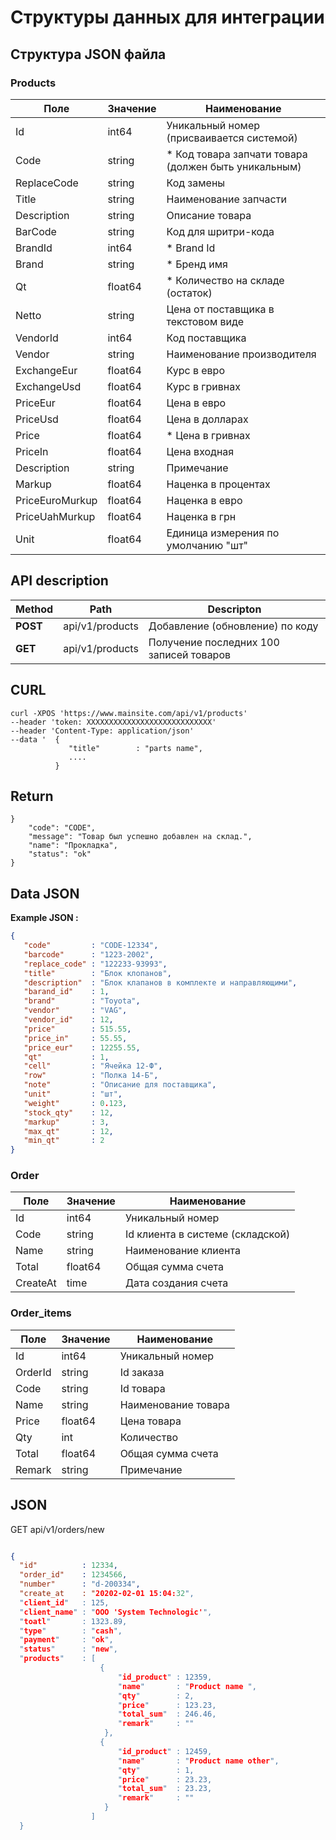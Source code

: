 # Структуры данных для интеграции

## Структура JSON файла


### Products
|    Поле                | Значение|Наименование|
|------------------------|---------|-----------|
|Id|              int64  | Уникальный номер (присваивается системой)
|Code|            string | * Код товара запчати товара (должен быть уникальным)
|ReplaceCode|     string | Код замены 
|Title|           string | Наименование запчасти
|Description|     string | Описание товара  
|BarCode|         string | Код для шритри-кода
|BrandId|         int64  | * Brand Id
|Brand|           string | * Бренд имя
|Qt|              float64| * Количество на складе (остаток)    
|Netto|           string | Цена от поставщика в текстовом виде
|VendorId|        int64  | Код поставщика
|Vendor|          string | Наименование производителя
|ExchangeEur|     float64| Курс в евро
|ExchangeUsd|     float64| Курс в гривнах
|PriceEur|        float64| Цена в евро
|PriceUsd|        float64| Цена в долларах
|Price|           float64| * Цена в гривнах
|PriceIn|         float64| Цена входная
|Description|     string | Примечание
|Markup|          float64| Наценка в процентах 
|PriceEuroMurkup| float64| Наценка в евро
|PriceUahMurkup|  float64| Наценка в грн
|Unit|            float64| Единица измерения по умолчанию "шт"  


## API description 

| Method|Path| Descripton|
|-------|-----------------|------------|
| **POST**  | api/v1/products |Добавление (обновление) по коду 
| **GET**   | api/v1/products |Получение последних 100 записей товаров




## CURL
```
curl -XPOS 'https://www.mainsite.com/api/v1/products' 
--header 'token: XXXXXXXXXXXXXXXXXXXXXXXXXXXX' 
--header 'Content-Type: application/json'
--data '  {
             "title"        : "parts name",
             ....
          }
```


## Return 

```
}
    "code": "CODE",
    "message": "Товар был успешно добавлен на склад.",
    "name": "Прокладка",
    "status": "ok"
}
```



## Data JSON
**Example JSON :**
```json
{
   "code"         : "CODE-12334",
   "barcode"      : "1223-2002",
   "replace_code" : "122233-93993",
   "title"        : "Блок клопанов",
   "description"  : "Блок клапанов в комплекте и направляющими",
   "barand_id"    : 1,
   "brand"        : "Toyota",
   "vendor"       : "VAG",
   "vendor_id"    : 12,
   "price"        : 515.55,
   "price_in"     : 55.55,
   "price_eur"    : 12255.55,
   "qt"           : 1,
   "cell"         : "Ячейка 12-Ф",
   "row"          : "Полка 14-Б",
   "note"         : "Описание для поставщика",
   "unit"         : "шт",
   "weight"       : 0.123,
   "stock_qty"    : 12,
   "markup"       : 3,
   "max_qt"       : 12,
   "min_qt"       : 2
}
```



### Order
|    Поле                | Значение            |Наименование|
|------------------------|---------------------|-----------|
|Id|              int64  | Уникальный номер
|Code|            string | Id клиента в системе (складской) 
|Name|            string | Наименование клиента  
|Total|           float64| Общая сумма счета
|CreateAt|        time   | Дата создания счета

### Order_items
|    Поле                | Значение            |Наименование|
|------------------------|---------------------|-----------|
|Id|              int64  | Уникальный номер
|OrderId|         string | Id заказа
|Code|            string | Id товара
|Name|            string | Наименование товара  
|Price|           float64| Цена товара  
|Qty|             int    | Количество
|Total|           float64| Общая сумма счета
|Remark|          string | Примечание


## JSON 

GET api/v1/orders/new 

```json

{ 
  "id"          : 12334,
  "order_id"    : 1234566,
  "number"      : "d-200334",
  "create_at    : "20202-02-01 15:04:32",
  "client_id"   : 125,
  "client_name" : "OOO 'System Technologic'", 
  "toatl"       : 1323.89,
  "type"        : "cash", 
  "payment"     : "ok", 
  "status"      : "new",
  "products"    : [
                    { 
                        "id_product" : 12359,
                        "name"       : "Product name ",
                        "qty"        : 2,
                        "price"      : 123.23,
                        "total_sum"  : 246.46,
                        "remark"     : ""
                     },
                    { 
                        "id_product" : 12459,
                        "name"       : "Product name other",
                        "qty"        : 1,
                        "price"      : 23.23,
                        "total_sum"  : 23.23,
                        "remark"     : ""
                     }
                  ]
  }
```

